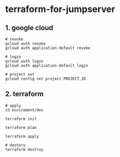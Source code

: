 # terraform-for-jumpserver



## 1. google cloud
```
# revoke
gcloud auth revoke
gcloud auth application-default revoke

# login
gcloud auth login
gcloud auth application-default login

# project set
gcloud config set project PROJECT_ID
```

## 2. terraform
```
# apply
cd enviroment/dev

terraform init

terraform plan

terraform apply

# destory
terraform destroy
```
